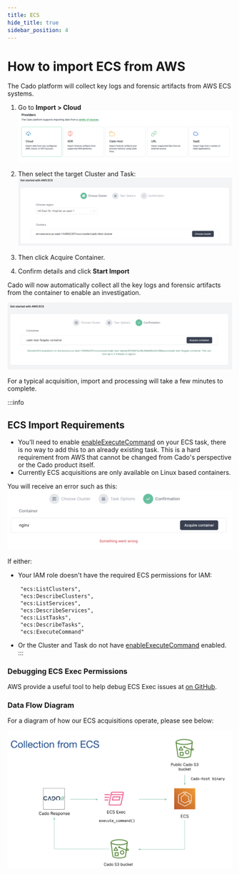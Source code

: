 ```yaml
---
title: ECS
hide_title: true
sidebar_position: 4
---
```


# How to import ECS from AWS

The Cado platform will collect key logs and forensic artifacts from AWS ECS systems.


1) Go to **Import > Cloud**
![Import ECS 1](/img/import-cloud-focus.png)

2) Then select the target Cluster and Task:
![Import ECS 2](/img/ecs_2.png)

3) Then click Acquire Container.

4) Confirm details and click **Start Import**

Cado will now automatically collect all the key logs and forensic artifacts from the container to enable an investigation.

![Import ECS 3](/img/ecs_3.png)

For a typical acquisition, import and processing will take a few minutes to complete.


:::info
## ECS Import Requirements

* You’ll need to enable [enableExecuteCommand](https://docs.aws.amazon.com/AmazonECS/latest/developerguide/ecs-exec.html) on your ECS task, there is no way to add this to an already existing task. This is a hard requirement from AWS that cannot be changed from Cado's perspective or the Cado product itself. 
* Currently ECS acquisitions are only available on Linux based containers.

You will receive an error such as this:
![ECS Error](/img/ecs_error.png)

If either:
* Your IAM role doesn't have the required ECS permissions for IAM: 
```
	"ecs:ListClusters",
	"ecs:DescribeClusters",
	"ecs:ListServices",
	"ecs:DescribeServices",
	"ecs:ListTasks",
	"ecs:DescribeTasks",
	"ecs:ExecuteCommand"
```
* Or the Cluster and Task do not have [enableExecuteCommand](https://docs.aws.amazon.com/AmazonECS/latest/developerguide/ecs-exec.html) enabled.
:::

### Debugging ECS Exec Permissions
AWS provide a useful tool to help debug ECS Exec issues at [on GitHub](https://github.com/aws-containers/amazon-ecs-exec-checker).

### Data Flow Diagram
For a diagram of how our ECS acquisitions operate, please see below:

![ECS Data Flow](/img/ecs-collection.png)

